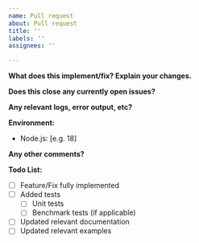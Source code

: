 ```yaml
---
name: Pull request
about: Pull request
title: ''
labels: ''
assignees: ''

---
```


<!-- First and foremost, thank you for taking the time to make middy better. You contribution helps everyone. -->

**What does this implement/fix? Explain your changes.**

**Does this close any currently open issues?**

**Any relevant logs, error output, etc?**

**Environment:**
 - Node.js: [e.g. 18]

**Any other comments?**

**Todo List:**
- [ ] Feature/Fix fully implemented
- [ ] Added tests
  - [ ] Unit tests
  - [ ] Benchmark tests (if applicable)
- [ ] Updated relevant documentation
- [ ] Updated relevant examples
